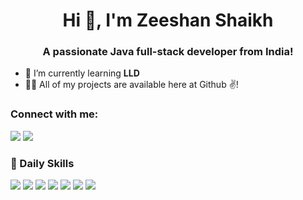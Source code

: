 <h1 align="center">Hi 👋, I'm Zeeshan Shaikh</h1>
<h3 align="center">A passionate Java full-stack developer from India!</h3>

- 🌱 I’m currently learning **LLD**
- 👨‍💻 All of my projects are available here at Github ✌!

<p align="left">
<h3 align="left">Connect with me:</h3>

<a href="https://www.linkedin.com/in/zeeshanshaikh001/" target="blank"><img src="https://img.shields.io/badge/LinkedIn-0077B5?style=for-the-badge&logo=linkedin&logoColor=white" /></a>
<a href="https://stackoverflow.com/users/8742455/zeeshan-shaikh" target="blank"><img src="https://aleen42.github.io/badges/src/stackoverflow.svg" /></a>
</p>

<h3 align="left">🚀 Daily Skills</h3>

<img src="https://img.shields.io/badge/Java-ED8B00?style=for-the-badge&logo=java&logoColor=white"/> <img src="https://img.shields.io/badge/Spring-6DB33F?style=for-the-badge&logo=spring&logoColor=white"/> <img src="	https://img.shields.io/badge/MySQL-00000F?style=for-the-badge&logo=mysql&logoColor=white "/> <img src="https://img.shields.io/badge/HTML5-E34F26?style=for-the-badge&logo=html5&logoColor=white" /> <img src="https://img.shields.io/badge/CSS-239120?style=for-the-badge&logo=css3&logoColor=white" /> <img src="https://img.shields.io/badge/JavaScript-F7DF1E?style=for-the-badge&logo=javascript&logoColor=black" /> <img src="https://img.shields.io/badge/React-20232A?style=for-the-badge&logo=react&logoColor=61DAFB" />

